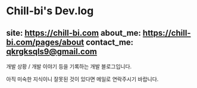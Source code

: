 # Chill-bi's Dev.log

site: https://chill-bi.com
about_me: https://chill-bi.com/pages/about
contact_me: qkrgksqls9@gmail.com
---

개발 상황 / 개발 이야기 등을 기록하는 개발 블로그입니다.

아직 미숙한 지식이니 잘못된 것이 있다면 메일로 연락주시기 바랍니다.